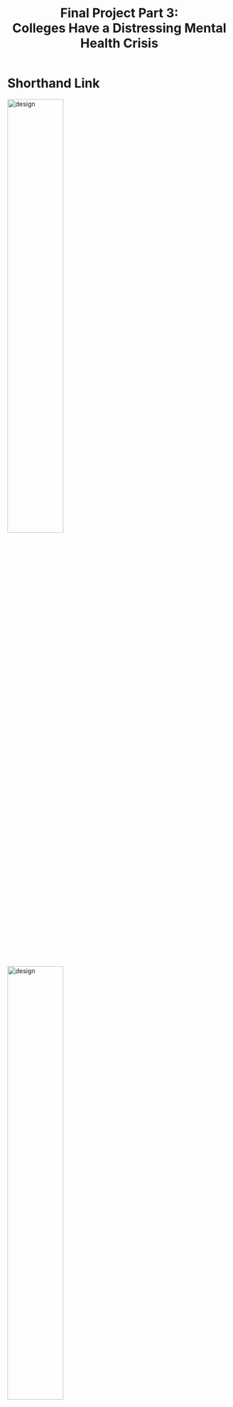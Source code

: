 <meta charset="UTF-8">
<meta name="viewport" content="width=device-width, initial-scale=1">
<link rel="stylesheet" href="https://www.w3schools.com/w3css/4/w3.css">
<link rel="stylesheet" href="https://fonts.googleapis.com/css?family=Montserrat">
<link rel="stylesheet" href="https://cdnjs.cloudflare.com/ajax/libs/font-awesome/4.7.0/css/font-awesome.min.css">
<body class="w3-black">



<!-- Page Content -->
<div class="w3-padding-large" id="main">
  <!-- Header/Home -->
  <header class="w3-container w3-padding-32 w3-center w3-black" id="home">
    <h1 class="w3-jumbo"><span class="w3-hide-small">Final Project Part 3: <br> Colleges Have a Distressing Mental Health Crisis</span></h1>
 
  </header>
   <h1 class="w3-jumbo"><span class="w3-hide-small">Shorthand Link</span></h1>
  <img src="https://sanjaydr.github.io/hello-world/Shorthand.jpg" alt="design" class="w3-image" width="50%" height="50%">
 <a href="https://carnegiemellon.shorthandstories.com/colleges-have-a-distressing-mental-health-crisis/index.html"><img src="https://sanjaydr.github.io/hello-world/Shorthand.jpg" alt="design" class="w3-image" width="50%" height="50%"><br> Click here to view Shorthand presentation</a>
  

  
  <h1 class="w3-jumbo"><span class="w3-hide-small">Summary of my process</span></h1>
 <p> For the final part of my project, the most essential component that I understood, based on the comments that I received on the previous two parts, was that I should connect with mental health service providers like CMU CaPS, and get an opinion on the entire story to ensure that the right verbiage and content was used to deliver the story more effectively. <br><br>
The second most important component of the third part of my project was to ensure that the story flow was smooth that each element's position was the right one for that particular element and that it fits perfectly into the storyline that I had envisioned. <br><br>
Lastly, I also want to ensure that the message of deteriorating mental health among college students is delivered with empathy. I tried my level best to be mindful when selecting the different images that supported my storyline and the transition slides for the section headers.<br></p>
  
  <h2> Meeting wuth CMU Counseling and Psychological Services (CaPS) Counsellor </h2>
  <p>I think that my conversation with CMU CaPS was one of the most important steps in finalizing my shorthand story. To get correct and appropriate feedback on my project and storyline, I met with one of the counselors at CaPS and showed them my storyboard. I walk them through my process by showing them the initial sketches that I had prepared for the first part followed by the feedback, received, and how I improved on the sketches and digitize them in part 2. Once I completed the walk-through, I conducted a quick interview to understand the counselor's stance on the visuals that I had used. Based on the answer from the counselor, it was clear that all the statistics and visuals that I had designed and digitized were impactful, except for one. <br><br>
The line chart that depicted the suicide rate in college students where I had added a noose at the end of the line graph did not sit well with the counselor. She explained how the entire impact that was created by the storyboard would be lost just because of that one small graphic detail, and how I might lose out on my entire audience's engagement because of the hurt that the visual may cause. Further, we also discussed the story flow and whether I should add a contact setting paragraph in the beginning, but the counselor suggested that I don’t add any textual paragraphs and instead show them the statistics to have that hook on the audience, which would have been otherwise lost while setting the context, I also ensured that Iran, all the visuals, images, graphics, etc through the counselor so that I was sure about the language used in the storyboard. One major feedback that I received was to have images to set contacts instead of text. In the counselor's words, images and pictures said 1 million words which could not be accommodated in 2 or 3 sentences of text. I also asked the counselor if I should change any other aspect of my project to have more impact, or if there were any resources that I could flag, which would help students deal with the struggles of their mental health issues. The counselor also provided me with all the resources that are available to the students which I also added to my storyboard at the end in the call to action section. I feel like this conversation with the counselor made a really big positive impact on the overall quality of my final project.
    <br><br>
    
    
  </p>
  <h2> The Audience </h2>
  <p> In terms of the audience for my project, I initially picked all college students across the United States of America. Later, based on my discussion with CMU CaPS I realized that the resources or the help that I could provide would be diluted if I tried to address the problem, at the national level. Hence, I decided to update the entire storyline considering only CMU college students as my audience. this process of changing my audience also had an impact on the content of my story.<br> Now, the call for action section towards the end of the project talks about the different mental health resources that are available to all Carnegie Mellon students. While researching for the resources and talking to the CMU CaPS team, the biggest realization factor was that CaPS by itself was a very broad umbrella and had tons of resources for the students. Most of these resources were unknown to me before this research and conversation with the CaPS team and I feel that these resources have added a lot of value to my project.</p> 
  
  <h2> Design Decisions </h2>
  In terms of the design of the entire storyboard, I had thought that I would use a plain white background to set a Sombre theme but the white background was not conveying the dark situation of college student's mental health. Hence, I decided to use a dark theme for the entire project. along with the dog theme I made sure that I had different pictures used in terms of the transition slides as well as accompanying the content which helped build the storyline and flow. The content helped build the storyline and flow. These pictures added a lot more meaning to the text used as connectors for different points in the story. Initially, my story had a total of 10 statistical visuals and 3 to 4 more pages that were, helping me build the flow but later, based on my discussion with the CaPS team I realize that I should add more transition slides with headings and images that would help convey the distressing situation. <br><br>
Also, in bought one and do I had decided to name my project “ mental health crisis“ but, when I was creating my shorthand story, I realized that the title was not doing justice to the content, as the content was only for college students mental health and not for the general public. hence, I decided to rename my project and finalize the title as “colleges have a distressing mental health problem”. I feel that this title emphasizes more on the situation, as well as the audience for which the story is intended. <br><br>
Further,  the biggest design decision that I had to take, and that was reflected in both part one and part two feedback was whether I should use a nose photograph that depicted an increase in the suicide rate of college students. There were a lot of opinions on whether I should use that, and if using, the news would create the impact that I intended but based on my discussion with CaPS, I realized that if a person is struggling with mental health issues, so the story it would not be motivating for them to use the resources that are outlined in the story and the visualization may hurt the audience, thus demotivating them to continue reading the remaining part of the story. Hence, in the final part, while creating my Shorthand story, I decided to remove that noose and keep the graph with a deep, red color line indicating that it was a worrying statistic.<br><br>
Apart from the line chart, I feel all other charts that I have used in my storyline have remained the same, and I was very happy with the way that all the charts had turned out and we’re showcasing the statistics that I wanted to emphasize. At the same time, I took all the feedback that I received from the interviews and peer review sessions and made changes to my overall shorthand page. One particular change that I made to my shorthand page. What is that I added context by highlighting the statistics in text form, so that the visualization were interpreted in the intended manner. I wanted to ensure that none of the visualizations misrepresented the information and that the data sources were highlighted, not only in the references but also in the footer of each visual, so that the audience could dive deeper if they wanted to.<br>


  <h2> What I learned through the process </h2>
  <p>I feel that I learned a lot throughout this process of creating the storyboard. I feel that this project was not like any other project that I’ve done at CMU because this project let me understand the dire situation of college student's mental health as compared to the other projects that majorly revolved around technology. Since this topic was very close to me, I tried to do justice by adding all the visuals and statistics that I found online which added value to the story. Through the process, I learned a lot about designing for your audience and improving through Feedback.<br><br> 
As I went through the different parts of this project, I learned how to design effectively by keeping the audience in mind. Initially, the entire story was created for a very wide audience, which was all college students across the United States of America but based on my conversations with my peers and CMU CaPS, I realized that it was too broad an audience, and that, I would not be able to do justice to the audience that was reading my storyboard. I realize that my storyboard would be read primarily by Carnegie Mellon students and that if I wanted to make a more impactful storyboard I should address the immediate audience (CMU college students).<br><br>
I also learned that feedback loops made my visuals better, and my story stronger because they gave me an outside view of my story that I could have never otherwise seen. These feedback loops not only help me with the overall structure of my story but also strengthened each visual that I used in my story based on the optical element as well as the best practices of designing. This process also made me realize that the more iterations you do to a project which involves design elements and visualization the better the outcome. I feel that I have learned a lot about visualization and using variations in color and font to make more impactful visuals and this skill would help me become a better leader in my career ahead. I also learned that we tend to make a lot of mistakes which get rectified as we go through the iterative process and get feedback from our immediate peers.</p><br>
 
<H1>   <a href ="https://sanjaydr.github.io/MyPortfolio/" > Click here to <b> GO BACK </b> to home page </a> </H1>
<!-- END PAGE CONTENT -->

